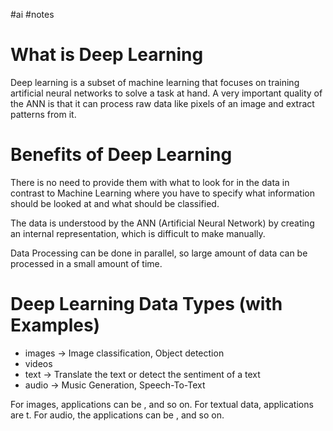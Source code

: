 #ai #notes 

# What is Deep Learning

Deep learning is a subset of machine learning that focuses on training artificial neural networks to solve a task at hand. A very important quality of the ANN is that it can process raw data like pixels of an image and extract patterns from it.

# Benefits of Deep Learning

There is no need to provide them with what to look for in the data in contrast to Machine Learning where you have to specify what information should be looked at and what should be classified.

The data is understood by the ANN (Artificial Neural Network) by creating an internal representation, which is difficult to make manually.

Data Processing can be done in parallel, so large amount of data can be processed in a small amount of time.

# Deep Learning Data Types (with Examples)

- images -> Image classification, Object detection
- videos
- text -> Translate the text or detect the sentiment of a text
- audio -> Music Generation, Speech-To-Text
 
For images, applications can be , and so on. For textual data, applications are t. For audio, the applications can be , and so on.


